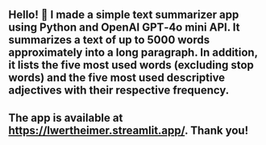## Hello! 👋 I made a simple text summarizer app using Python and OpenAI GPT‑4o mini API. It summarizes a text of up to 5000 words approximately into a long paragraph. In addition, it lists the five most used words (excluding stop words) and the five most used descriptive adjectives with their respective frequency. 

## The app is available at https://lwertheimer.streamlit.app/. Thank you!

<!--
**lwertheimer/lwertheimer** is a ✨ _special_ ✨ repository because its `README.md` (this file) appears on your GitHub profile.

Here are some ideas to get you started:

- 🔭 I’m currently working on ...
- 🌱 I’m currently learning ...
- 👯 I’m looking to collaborate on ...
- 🤔 I’m looking for help with ...
- 💬 Ask me about ...
- 📫 How to reach me: ...
- 😄 Pronouns: ...
- ⚡ Fun fact: ...
-->
